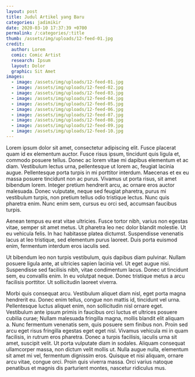 ```yaml
---
layout: post
title: Judul Artikel yang Baru
categories: jadimikir
date: 2020-03-10 17:37:39 +0700
permalink: /:categories/:title
thumb: /assets/img/uploads/12-feed-01.jpg
credit:
  author: Lorem
  comic: Comic Artist
  research: Ipsum
  layout: Dolor
  graphic: Sit Amet
images:
  - image: /assets/img/uploads/12-feed-01.jpg
  - image: /assets/img/uploads/12-feed-02.jpg
  - image: /assets/img/uploads/12-feed-03.jpg
  - image: /assets/img/uploads/12-feed-04.jpg
  - image: /assets/img/uploads/12-feed-05.jpg
  - image: /assets/img/uploads/12-feed-06.jpg
  - image: /assets/img/uploads/12-feed-07.jpg
  - image: /assets/img/uploads/12-feed-08.jpg
  - image: /assets/img/uploads/12-feed-09.jpg
  - image: /assets/img/uploads/12-feed-10.jpg
---
```

Lorem ipsum dolor sit amet, consectetur adipiscing elit. Fusce placerat quam id ex elementum auctor. Fusce risus ipsum, tincidunt quis ligula et, commodo posuere tellus. Donec ac lorem vitae mi dapibus elementum et ac diam. Vestibulum lectus urna, pellentesque ut lorem ac, feugiat lacinia augue. Pellentesque porta turpis in mi porttitor interdum. Maecenas et ex eu massa posuere tincidunt non ac purus. Vivamus ut porta risus, sit amet bibendum lorem. Integer pretium hendrerit arcu, ac ornare eros auctor malesuada. Donec vulputate, neque sed feugiat pharetra, purus mi vestibulum turpis, non pretium tellus odio tristique lectus. Nunc quis pharetra enim. Nunc enim sem, cursus eu orci sed, accumsan faucibus turpis.

Aenean tempus eu erat vitae ultricies. Fusce tortor nibh, varius non egestas vitae, semper sit amet metus. Ut pharetra leo nec dolor blandit molestie. Ut eu vehicula felis. In hac habitasse platea dictumst. Suspendisse venenatis lacus at leo tristique, sed elementum purus laoreet. Duis porta euismod enim, fermentum interdum eros iaculis sed.

Ut bibendum leo non turpis vestibulum, quis dapibus diam pulvinar. Nullam posuere ligula ante, at ultricies sapien lacinia vel. Ut eget augue nisi. Suspendisse sed facilisis nibh, vitae condimentum lacus. Donec ut tincidunt sem, eu convallis enim. In eu volutpat neque. Donec tristique metus a arcu facilisis porttitor. Ut sollicitudin laoreet viverra.

Morbi quis consequat arcu. Vestibulum aliquet diam nisl, eget porta magna hendrerit eu. Donec enim tellus, congue non mattis id, tincidunt vel urna. Pellentesque luctus aliquet enim, non sollicitudin nisl ornare eget. Vestibulum ante ipsum primis in faucibus orci luctus et ultrices posuere cubilia curae; Nullam malesuada fringilla magna, mollis blandit elit aliquam a. Nunc fermentum venenatis sem, quis posuere sem finibus non. Proin sed arcu eget risus fringilla egestas eget eget nisl. Vivamus vehicula mi in quam facilisis, in rutrum eros pharetra. Donec a turpis facilisis, iaculis urna sit amet, suscipit velit. Ut porta vulputate diam in sodales. Aliquam consequat ullamcorper massa, non dictum velit mollis ut. Nulla augue nulla, elementum sit amet mi vel, fermentum dignissim eros. Quisque et nisi aliquam, ornare arcu vitae, congue orci. Proin quis viverra massa. Orci varius natoque penatibus et magnis dis parturient montes, nascetur ridiculus mus.